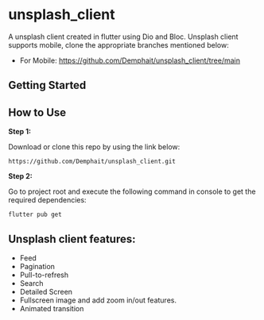 # unsplash_client

A unsplash client created in flutter using Dio and Bloc. Unsplash client supports mobile, clone the appropriate branches mentioned below:

* For Mobile: https://github.com/Demphait/unsplash_client/tree/main 

## Getting Started

## How to Use 

**Step 1:**

Download or clone this repo by using the link below:

```
https://github.com/Demphait/unsplash_client.git
```

**Step 2:**

Go to project root and execute the following command in console to get the required dependencies: 

```
flutter pub get 
```

## Unsplash client features:

* Feed
* Pagination
* Pull-to-refresh
* Search
* Detailed Screen
* Fullscreen image and add zoom in/out features.
* Animated transition
